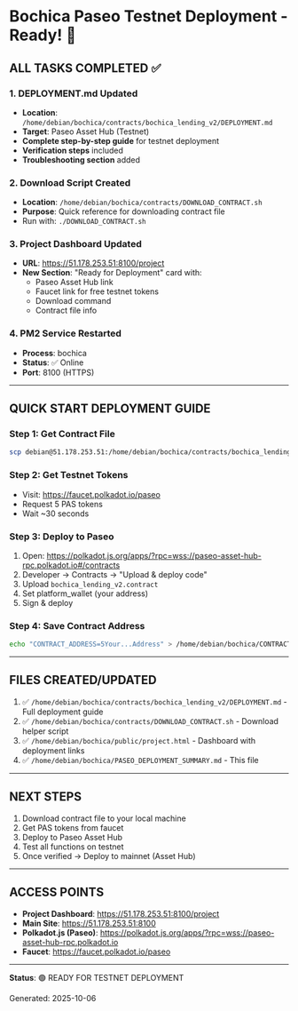 # Bochica Paseo Testnet Deployment - Ready! 🚀

## ALL TASKS COMPLETED ✅

### 1. DEPLOYMENT.md Updated
- **Location**: `/home/debian/bochica/contracts/bochica_lending_v2/DEPLOYMENT.md`
- **Target**: Paseo Asset Hub (Testnet)
- **Complete step-by-step guide** for testnet deployment
- **Verification steps** included
- **Troubleshooting section** added

### 2. Download Script Created
- **Location**: `/home/debian/bochica/contracts/DOWNLOAD_CONTRACT.sh`
- **Purpose**: Quick reference for downloading contract file
- Run with: `./DOWNLOAD_CONTRACT.sh`

### 3. Project Dashboard Updated
- **URL**: https://51.178.253.51:8100/project
- **New Section**: "Ready for Deployment" card with:
  - Paseo Asset Hub link
  - Faucet link for free testnet tokens
  - Download command
  - Contract file info

### 4. PM2 Service Restarted
- **Process**: bochica
- **Status**: ✅ Online
- **Port**: 8100 (HTTPS)

---

## QUICK START DEPLOYMENT GUIDE

### Step 1: Get Contract File
```bash
scp debian@51.178.253.51:/home/debian/bochica/contracts/bochica_lending_v2/target/ink/bochica_lending_v2.contract ~/Downloads/
```

### Step 2: Get Testnet Tokens
- Visit: https://faucet.polkadot.io/paseo
- Request 5 PAS tokens
- Wait ~30 seconds

### Step 3: Deploy to Paseo
1. Open: https://polkadot.js.org/apps/?rpc=wss://paseo-asset-hub-rpc.polkadot.io#/contracts
2. Developer → Contracts → "Upload & deploy code"
3. Upload `bochica_lending_v2.contract`
4. Set platform_wallet (your address)
5. Sign & deploy

### Step 4: Save Contract Address
```bash
echo "CONTRACT_ADDRESS=5Your...Address" > /home/debian/bochica/CONTRACT_ADDRESS.txt
```

---

## FILES CREATED/UPDATED

1. ✅ `/home/debian/bochica/contracts/bochica_lending_v2/DEPLOYMENT.md` - Full deployment guide
2. ✅ `/home/debian/bochica/contracts/DOWNLOAD_CONTRACT.sh` - Download helper script
3. ✅ `/home/debian/bochica/public/project.html` - Dashboard with deployment links
4. ✅ `/home/debian/bochica/PASEO_DEPLOYMENT_SUMMARY.md` - This file

---

## NEXT STEPS

1. Download contract file to your local machine
2. Get PAS tokens from faucet
3. Deploy to Paseo Asset Hub
4. Test all functions on testnet
5. Once verified → Deploy to mainnet (Asset Hub)

---

## ACCESS POINTS

- **Project Dashboard**: https://51.178.253.51:8100/project
- **Main Site**: https://51.178.253.51:8100
- **Polkadot.js (Paseo)**: https://polkadot.js.org/apps/?rpc=wss://paseo-asset-hub-rpc.polkadot.io
- **Faucet**: https://faucet.polkadot.io/paseo

---

**Status**: 🟢 READY FOR TESTNET DEPLOYMENT

Generated: 2025-10-06
